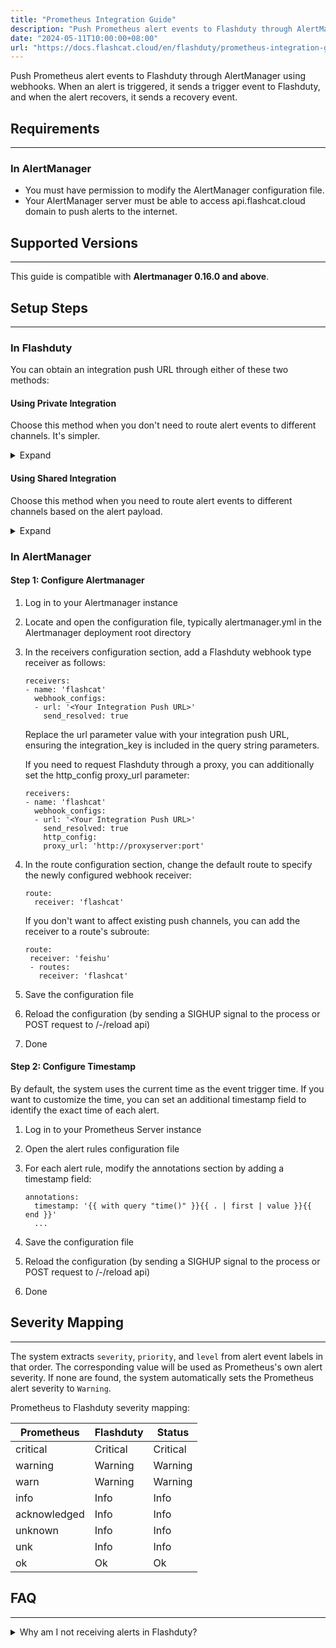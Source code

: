 ```yaml
---
title: "Prometheus Integration Guide"
description: "Push Prometheus alert events to Flashduty through AlertManager using webhooks. When an alert is triggered, it sends a trigger event to Flashduty, and when the alert recovers, it sends a recovery event."
date: "2024-05-11T10:00:00+08:00"
url: "https://docs.flashcat.cloud/en/flashduty/prometheus-integration-guide"
---
```


Push Prometheus alert events to Flashduty through AlertManager using webhooks. When an alert is triggered, it sends a trigger event to Flashduty, and when the alert recovers, it sends a recovery event.

<div class="hide">

## Requirements
---

### In AlertManager

- You must have permission to modify the AlertManager configuration file.
- Your AlertManager server must be able to access api.flashcat.cloud domain to push alerts to the internet.

## Supported Versions
---

This guide is compatible with **Alertmanager 0.16.0 and above**.

## Setup Steps
---

### In Flashduty

You can obtain an integration push URL through either of these two methods:

#### Using Private Integration

Choose this method when you don't need to route alert events to different channels. It's simpler.

<details>
  <summary>Expand</summary>
  
  1. Go to the Flashduty console, select **channel**, and enter a channel's details page
  2. Select the **Integrations** tab, click **Add Integration**, and enter the integration page
  3. Select **Prometheus** integration, click **Save** to generate a card
  4. Click the generated card to view the **push URL**, copy it for later use, and you're done
    
</details>

#### Using Shared Integration

Choose this method when you need to route alert events to different channels based on the alert payload.

<details>
  <summary>Expand</summary>
  
  1. Go to the Flashduty console, select **Integration Center=>Alert Events** to enter the integration selection page
  2. Select **Prometheus** integration:
        - **Integration Name**: Define a name for this integration
  3. Configure the default route and select the corresponding channel (after the integration is created, you can go to `Route` to configure more routing rules)
  4. Click **Save** and copy the newly generated **push URL** for later use
  5. Done
    
</details>
</div>

### In AlertManager

#### Step 1: Configure Alertmanager

<div class="md-block">

1. Log in to your Alertmanager instance
2. Locate and open the configuration file, typically alertmanager.yml in the Alertmanager deployment root directory
3. In the receivers configuration section, add a Flashduty webhook type receiver as follows:

   ```
   receivers:
   - name: 'flashcat'
     webhook_configs:
     - url: '<Your Integration Push URL>'
       send_resolved: true

   ```

   Replace the url parameter value with your integration push URL, ensuring the integration_key is included in the query string parameters.

   If you need to request Flashduty through a proxy, you can additionally set the http_config proxy_url parameter:
   
      ```
      receivers:
      - name: 'flashcat'
        webhook_configs:
        - url: '<Your Integration Push URL>'
          send_resolved: true
          http_config:
          proxy_url: 'http://proxyserver:port'

      ```

4. In the route configuration section, change the default route to specify the newly configured webhook receiver:

   ```route config
   route:
     receiver: 'flashcat'
   ```

   If you don't want to affect existing push channels, you can add the receiver to a route's subroute:
    
    ```route config
   route:
     receiver: 'feishu'
     - routes:
       receiver: 'flashcat'
    ```

5. Save the configuration file
6. Reload the configuration (by sending a SIGHUP signal to the process or POST request to /-/reload api)
7. Done

</div>

#### Step 2: Configure Timestamp

By default, the system uses the current time as the event trigger time. If you want to customize the time, you can set an additional timestamp field to identify the exact time of each alert.

<div class="md-block">

1. Log in to your Prometheus Server instance
2. Open the alert rules configuration file
3. For each alert rule, modify the annotations section by adding a timestamp field:

   ```
   annotations:
     timestamp: '{{ with query "time()" }}{{ . | first | value }}{{ end }}'
     ...
   ```

4. Save the configuration file
5. Reload the configuration (by sending a SIGHUP signal to the process or POST request to /-/reload api)
6. Done

</div>

## Severity Mapping
---

The system extracts `severity`, `priority`, and `level` from alert event labels in that order. The corresponding value will be used as Prometheus's own alert severity. If none are found, the system automatically sets the Prometheus alert severity to `Warning`.

Prometheus to Flashduty severity mapping:

| Prometheus   |  Flashduty  | Status |
| ------------ | -------- | ---- |
| critical     | Critical | Critical |
| warning      | Warning  | Warning |
| warn         | Warning  | Warning |
| info         | Info     | Info |
| acknowledged | Info     | Info |
| unknown      | Info     | Info |
| unk          | Info     | Info |
| ok           | Ok       | Ok |

## FAQ
---

<details>
  <summary>Why am I not receiving alerts in Flashduty?</summary>

  #### In Flashduty
  
  1. Check if the integration shows **Latest Event Time**. If not, Flashduty hasn't received any pushes - prioritize checking the AlertManager section.
  2. If you're using a **Shared Integration**, first confirm if you've configured **Routing Rules**. Without routing rules, the system will reject new pushes as there's no channel to receive your alerts. In this case, simply configure routing rules to your desired channel.

  #### In AlertManager

  1. First, confirm if AlertManager has generated new alerts. If not, wait for new alerts to trigger and verify again.
  2. Open the AlertManager configuration file. If you've set up subroutes, ensure your routing is correct (e.g., if previous routes set continue, AlertManager will skip matching subsequent subroutes. We recommend setting only one default route to Flashduty). Also verify that the callback URL matches the integration push URL exactly. If they don't match, modify the **Alert Rules** and verify again.
  3. If they match, confirm that your AlertManager instance can access api.flashcat.cloud domain. If not, you need to enable internet access or specifically allow access to Flashduty's domain.
  4. If network access is fine, continue troubleshooting AlertManager by checking for relevant error logs.

  If you still can't identify the root cause after following these steps, please contact us directly.
    
</details>




